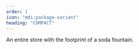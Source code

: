 ```yaml
---
order: 1
icon: "mdi:package-variant"
heading: "COMPACT"
---
```


An entire store with the footprint of a soda fountain.
